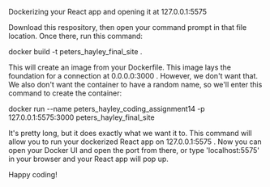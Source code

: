 Dockerizing your React app and opening it at 127.0.0.1:5575

Download this respository, then open your command prompt in that file location. Once there, run this command:

docker build -t peters_hayley_final_site .

This will create an image from your Dockerfile. This image lays the foundation for a connection at 0.0.0.0:3000 . However, we don't want that. We also don't want the container to have a random name, so we'll enter this command to create the container:

docker run --name peters_hayley_coding_assignment14 -p 127.0.0.1:5575:3000 peters_hayley_final_site

It's pretty long, but it does exactly what we want it to. This command will allow you to run your dockerized React app on 127.0.0.1:5575 . Now you can open your Docker UI and open the port from there, or type 'localhost:5575' in your browser and your React app will pop up.

Happy coding!
